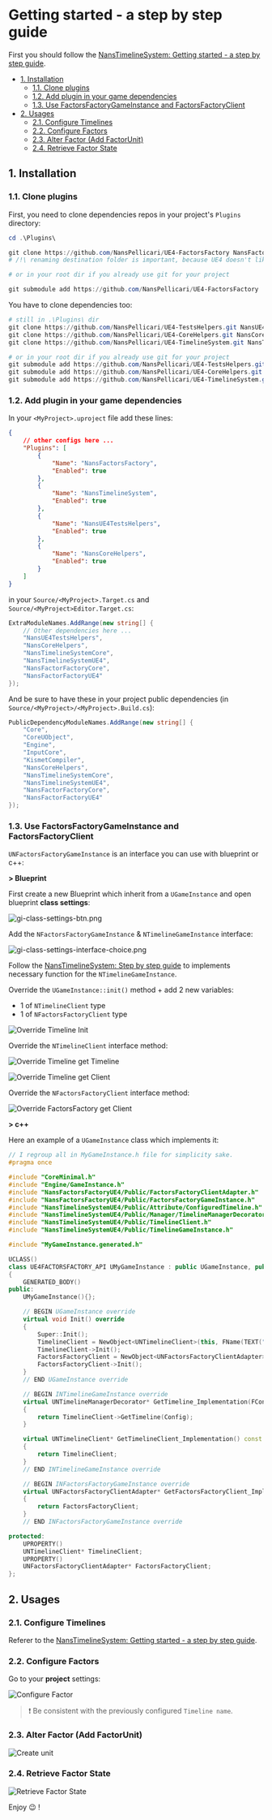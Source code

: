 # Getting started - a step by step guide

First you should follow the [NansTimelineSystem: Getting started - a step by step guide](https://github.com/NansPellicari/UE4-TimelineSystem/blob/master/Docs/StepByStep.md).

<!-- TOC -->

-   [1. Installation](#1-installation)
    -   [1.1. Clone plugins](#11-clone-plugins)
    -   [1.2. Add plugin in your game dependencies](#12-add-plugin-in-your-game-dependencies)
    -   [1.3. Use FactorsFactoryGameInstance and FactorsFactoryClient](#13-use-factorsfactorygameinstance-and-factorsfactoryclient)
-   [2. Usages](#2-usages)
    -   [2.1. Configure Timelines](#21-configure-timelines)
    -   [2.2. Configure Factors](#22-configure-factors)
    -   [2.3. Alter Factor (Add FactorUnit)](#23-alter-factor-add-factorunit)
    -   [2.4. Retrieve Factor State](#24-retrieve-factor-state)

<!-- /TOC -->

<a id="markdown-1-installation" name="1-installation"></a>

## 1. Installation

<a id="markdown-11-clone-plugins" name="11-clone-plugins"></a>

### 1.1. Clone plugins

First, you need to clone dependencies repos in your project's `Plugins` directory:

```powershell
cd .\Plugins\

git clone https://github.com/NansPellicari/UE4-FactorsFactory NansFactorsFactory
# /!\ renaming destination folder is important, because UE4 doesn't like dash in project name

# or in your root dir if you already use git for your project

git submodule add https://github.com/NansPellicari/UE4-FactorsFactory ./Plugins/NansFactorsFactory
```

You have to clone dependencies too:

```powershell
# still in .\Plugins\ dir
git clone https://github.com/NansPellicari/UE4-TestsHelpers.git NansUE4TestsHelpers
git clone https://github.com/NansPellicari/UE4-CoreHelpers.git NansCoreHelpers
git clone https://github.com/NansPellicari/UE4-TimelineSystem.git NansTimelineSystem

# or in your root dir if you already use git for your project
git submodule add https://github.com/NansPellicari/UE4-TestsHelpers.git ./Plugins/NansUE4TestsHelpers
git submodule add https://github.com/NansPellicari/UE4-CoreHelpers.git ./Plugins/NansCoreHelpers
git submodule add https://github.com/NansPellicari/UE4-TimelineSystem.git ./Plugins/NansTimelineSystem
```

<a id="markdown-12-add-plugin-in-your-game-dependencies" name="12-add-plugin-in-your-game-dependencies"></a>

### 1.2. Add plugin in your game dependencies

In your `<MyProject>.uproject` file add these lines:

```json
{
	// other configs here ...
	"Plugins": [
		{
			"Name": "NansFactorsFactory",
			"Enabled": true
		},
		{
			"Name": "NansTimelineSystem",
			"Enabled": true
		},
		{
			"Name": "NansUE4TestsHelpers",
			"Enabled": true
		},
		{
			"Name": "NansCoreHelpers",
			"Enabled": true
		}
	]
}
```

in your `Source/<MyProject>.Target.cs` and `Source/<MyProject>Editor.Target.cs`:

```csharp
ExtraModuleNames.AddRange(new string[] {
    // Other dependencies here ...
    "NansUE4TestsHelpers",
    "NansCoreHelpers",
    "NansTimelineSystemCore",
    "NansTimelineSystemUE4",
    "NansFactorFactoryCore",
    "NansFactorFactoryUE4"
});
```

And be sure to have these in your project public dependencies (in `Source/<MyProject>/<MyProject>.Build.cs`):

```csharp
PublicDependencyModuleNames.AddRange(new string[] {
    "Core",
    "CoreUObject",
    "Engine",
    "InputCore",
    "KismetCompiler",
    "NansCoreHelpers",
    "NansTimelineSystemCore",
    "NansTimelineSystemUE4",
    "NansFactorFactoryCore",
    "NansFactorFactoryUE4"
});
```

<a id="markdown-13-use-factorsfactorygameinstance-and-factorsfactoryclient" name="13-use-factorsfactorygameinstance-and-factorsfactoryclient"></a>

### 1.3. Use FactorsFactoryGameInstance and FactorsFactoryClient

`UNFactorsFactoryGameInstance` is an interface you can use with blueprint or c++:

**> Blueprint**

First create a new Blueprint which inherit from a `UGameInstance` and open blueprint **class settings**:

![gi-class-settings-btn.png](./img/gi-class-settings-btn.png)

Add the `NFactorsFactoryGameInstance` & `NTimelineGameInstance` interface:

![gi-class-settings-interface-choice.png](./img/gi-class-settings-interface-choice.png)

Follow the [NansTimelineSystem: Step by step guide](https://github.com/NansPellicari/UE4-TimelineSystem/blob/develop/Docs/StepByStep.md) to implements necessary function for the `NTimelineGameInstance`.

Override the `UGameInstance::init()` method + add 2 new variables:

-   1 of `NTimelineClient` type
-   1 of `NFactorsFactoryClient` type

![Override Timeline Init](./img/gi-class-settings-override-init.png)

Override the `NTimelineClient` interface method:

![Override Timeline get Timeline](./img/gi-class-settings-override-gettimeline.png)

![Override Timeline get Client](./img/gi-class-settings-override-gettimelineclient.png)

Override the `NFactorsFactoryClient` interface method:

![Override FactorsFactory get Client](./img/gi-class-settings-override-getfactorclient.png)

**> c++**

Here an example of a `UGameInstance` class which implements it:

```cpp
// I regroup all in MyGameInstance.h file for simplicity sake.
#pragma once

#include "CoreMinimal.h"
#include "Engine/GameInstance.h"
#include "NansFactorsFactoryUE4/Public/FactorsFactoryClientAdapter.h"
#include "NansFactorsFactoryUE4/Public/FactorsFactoryGameInstance.h"
#include "NansTimelineSystemUE4/Public/Attribute/ConfiguredTimeline.h"
#include "NansTimelineSystemUE4/Public/Manager/TimelineManagerDecorator.h"
#include "NansTimelineSystemUE4/Public/TimelineClient.h"
#include "NansTimelineSystemUE4/Public/TimelineGameInstance.h"

#include "MyGameInstance.generated.h"

UCLASS()
class UE4FACTORSFACTORY_API UMyGameInstance : public UGameInstance, public INTimelineGameInstance, public INFactorsFactoryGameInstance
{
	GENERATED_BODY()
public:
	UMyGameInstance(){};

	// BEGIN UGameInstance override
	virtual void Init() override
	{
		Super::Init();
		TimelineClient = NewObject<UNTimelineClient>(this, FName(TEXT("MyTimelineClient")));
		TimelineClient->Init();
		FactorsFactoryClient = NewObject<UNFactorsFactoryClientAdapter>(this, FName(TEXT("MyFactorsFactoryClient")));
		FactorsFactoryClient->Init();
	}
	// END UGameInstance override

	// BEGIN INTimelineGameInstance override
	virtual UNTimelineManagerDecorator* GetTimeline_Implementation(FConfiguredTimeline Config) const override
	{
		return TimelineClient->GetTimeline(Config);
	}

	virtual UNTimelineClient* GetTimelineClient_Implementation() const override
	{
		return TimelineClient;
	}
	// END INTimelineGameInstance override

	// BEGIN INFactorsFactoryGameInstance override
	virtual UNFactorsFactoryClientAdapter* GetFactorsFactoryClient_Implementation() const override
	{
		return FactorsFactoryClient;
	}
	// END INFactorsFactoryGameInstance override

protected:
	UPROPERTY()
	UNTimelineClient* TimelineClient;
	UPROPERTY()
	UNFactorsFactoryClientAdapter* FactorsFactoryClient;
};

```

<a id="markdown-2-usages" name="2-usages"></a>

## 2. Usages

<a id="markdown-21-configure-timelines" name="21-configure-timelines"></a>

### 2.1. Configure Timelines

Referer to the [NansTimelineSystem: Getting started - a step by step guide](https://github.com/NansPellicari/UE4-TimelineSystem/blob/develop/Docs/StepByStep.md#21-configure-timelines).

<a id="markdown-22-configure-factors" name="22-configure-factors"></a>

### 2.2. Configure Factors

Go to your **project** settings:

![Configure Factor](./img/step-by-step-conf-factor.png)

> :exclamation: Be consistent with the previously configured `Timeline name`.

<a id="markdown-23-alter-factor-add-factorunit" name="23-alter-factor-add-factorunit"></a>

### 2.3. Alter Factor (Add FactorUnit)

![Create unit](./img/step-by-step-create-unit.png)

<a id="markdown-24-retrieve-factor-state" name="24-retrieve-factor-state"></a>

### 2.4. Retrieve Factor State

![Retrieve Factor State](./img/step-by-step-get-factor-state.png)

Enjoy :wink: !
